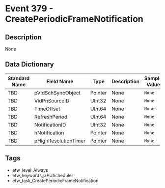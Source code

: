# Event 379 - CreatePeriodicFrameNotification

## Description
None

## Data Dictionary
|Standard Name|Field Name|Type|Description|Sample Value|
|---|---|---|---|---|
|TBD|pVidSchSyncObject|Pointer|None|`None`|
|TBD|VidPnSourceID|UInt32|None|`None`|
|TBD|TimeOffset|UInt64|None|`None`|
|TBD|RefreshPeriod|UInt64|None|`None`|
|TBD|NotificationID|UInt32|None|`None`|
|TBD|hNotification|Pointer|None|`None`|
|TBD|pHighResolutionTimer|Pointer|None|`None`|

## Tags
* etw_level_Always
* etw_keywords_GPUScheduler
* etw_task_CreatePeriodicFrameNotification